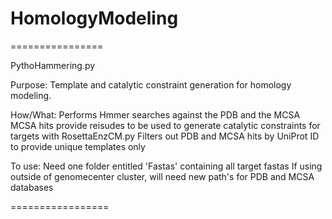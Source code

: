 # HomologyModeling

================

PythoHammering.py

Purpose:        Template and catalytic constraint generation for homology modeling. 

How/What:       Performs Hmmer searches against the PDB and the MCSA
                MCSA hits provide reisudes to be used to generate catalytic constraints for targets with RosettaEnzCM.py
                Filters out PDB and MCSA hits by UniProt ID to provide unique templates only
                
To use:         Need one folder entitled 'Fastas' containing all target fastas
                If using outside of genomecenter cluster, will need new path's for PDB and MCSA databases


=================
